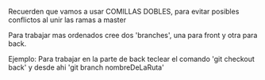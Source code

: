 Recuerden que vamos a usar COMILLAS DOBLES, para evitar 
posibles conflictos al unir las ramas a master

Para trabajar mas ordenados cree dos 'branches', una para front y otra para back.

Ejemplo: Para trabajar en la parte de back teclear el comando 'git checkout back' y desde ahi 'git branch nombreDeLaRuta'
